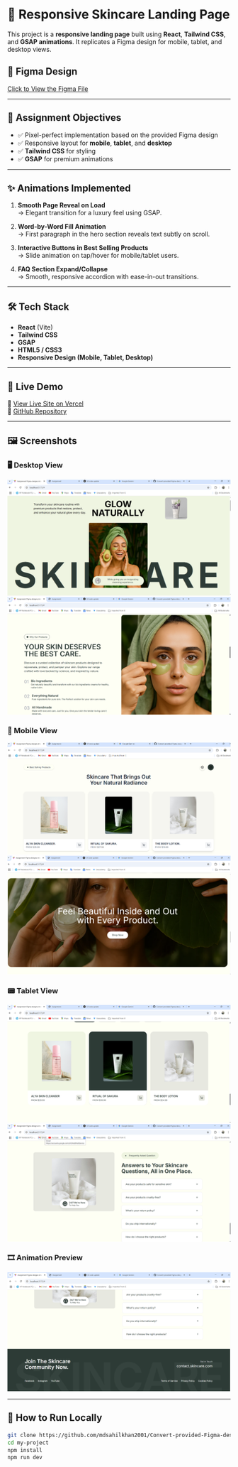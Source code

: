  # 🌿 Responsive Skincare Landing Page

This project is a **responsive landing page** built using **React**, **Tailwind CSS**, and **GSAP animations**. It replicates a Figma design for mobile, tablet, and desktop views.

## 🔗 Figma Design
[Click to View the Figma File](https://www.figma.com/design/fZv8D5oLfoazZTnWXTr9Cp/Assignment?node-id=0-1&t=MXlqvxPFZQSzgXJa-1)

---

## 📌 Assignment Objectives

- ✅ Pixel-perfect implementation based on the provided Figma design
- ✅ Responsive layout for **mobile**, **tablet**, and **desktop**
- ✅ **Tailwind CSS** for styling
- ✅ **GSAP** for premium animations

---

## ✨ Animations Implemented

1. **Smooth Page Reveal on Load**  
   → Elegant transition for a luxury feel using GSAP.

2. **Word-by-Word Fill Animation**  
   → First paragraph in the hero section reveals text subtly on scroll.

3. **Interactive Buttons in Best Selling Products**  
   → Slide animation on tap/hover for mobile/tablet users.

4. **FAQ Section Expand/Collapse**  
   → Smooth, responsive accordion with ease-in-out transitions.

---

## 🛠️ Tech Stack

- **React** (Vite)
- **Tailwind CSS**
- **GSAP**
- **HTML5 / CSS3**
- **Responsive Design (Mobile, Tablet, Desktop)**

---

## 🚀 Live Demo

🔗 [View Live Site on Vercel](https://your-vercel-link.vercel.app)  
🔗 [GitHub Repository](https://github.com/mdsahilkhan2001/Convert-provided-Figma-designs-into-fully-responsive-web-pages)

---

## 🖼️ Screenshots

### 🖥️ Desktop View
![Desktop View 1](./screenshots/Screenshot%202025-07-16%20144055.png)
![Desktop View 2](./screenshots/Screenshot%202025-07-16%20144130.png)

### 📱 Mobile View
![Mobile View 1](./screenshots/Screenshot%202025-07-16%20144149.png)
![Mobile View 2](./screenshots/Screenshot%202025-07-16%20144201.png)

### 📟 Tablet View
![Tablet View 1](./screenshots/Screenshot%202025-07-16%20144212.png)
![Tablet View 2](./screenshots/Screenshot%202025-07-16%20144222.png)

### 🎞️ Animation Preview
![Animation Preview](./screenshots/Screenshot%202025-07-16%20144231.png)

---

## 🧾 How to Run Locally

```bash
git clone https://github.com/mdsahilkhan2001/Convert-provided-Figma-designs-into-fully-responsive-web-pages.git
cd my-project
npm install
npm run dev
